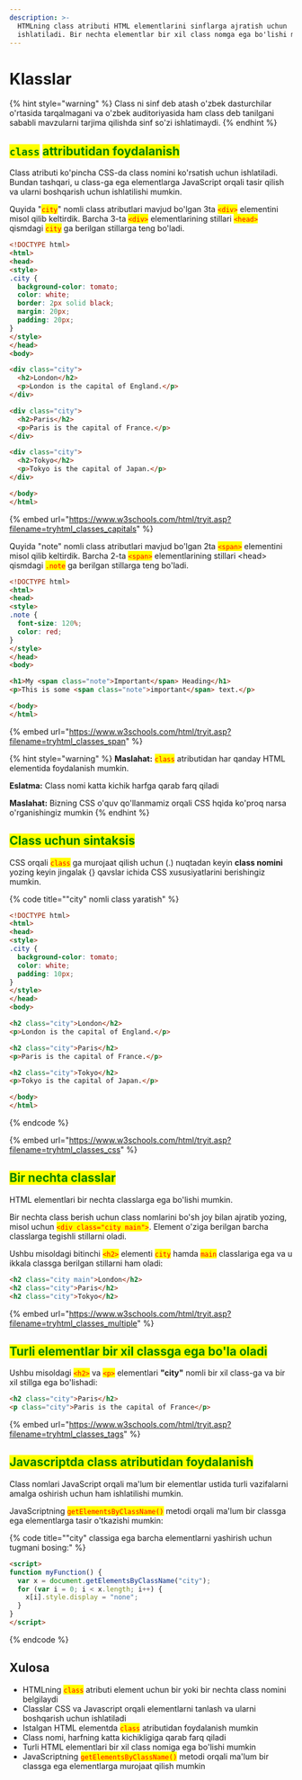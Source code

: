 ```yaml
---
description: >-
  HTMLning class atributi HTML elementlarini sinflarga ajratish uchun
  ishlatiladi. Bir nechta elementlar bir xil class nomga ega bo'lishi mumkin.
---
```


# Klasslar

{% hint style="warning" %}
Class ni sinf deb atash o'zbek dasturchilar o'rtasida tarqalmagani va o'zbek auditoriyasida ham class deb tanilgani sababli mavzularni tarjima qilishda sinf so'zi ishlatimaydi.
{% endhint %}

## <mark style="color:green;">`class`</mark> <mark style="color:green;"></mark><mark style="color:green;">attributidan foydalanish</mark>

Class atributi ko'pincha CSS-da class nomini ko'rsatish uchun ishlatiladi. Bundan tashqari, u class-ga ega elementlarga JavaScript orqali tasir qilish va ularni boshqarish uchun ishlatilishi mumkin.

Quyida "<mark style="color:red;">`city`</mark>" nomli class atributlari mavjud bo'lgan 3ta <mark style="color:red;">`<div>`</mark> elementini  misol qilib keltirdik. Barcha 3-ta <mark style="color:red;">`<div>`</mark> elementlarining stillari <mark style="color:red;">`<head>`</mark> qismdagi <mark style="color:red;">`city`</mark> ga berilgan stillarga teng bo'ladi.

```html
<!DOCTYPE html>
<html>
<head>
<style>
.city {
  background-color: tomato;
  color: white;
  border: 2px solid black;
  margin: 20px;
  padding: 20px;
}
</style>
</head>
<body>

<div class="city">
  <h2>London</h2>
  <p>London is the capital of England.</p>
</div>

<div class="city">
  <h2>Paris</h2>
  <p>Paris is the capital of France.</p>
</div>

<div class="city">
  <h2>Tokyo</h2>
  <p>Tokyo is the capital of Japan.</p>
</div>

</body>
</html> 
```

{% embed url="https://www.w3schools.com/html/tryit.asp?filename=tryhtml_classes_capitals" %}

Quyida "note" nomli class atributlari mavjud bo'lgan 2ta <mark style="color:red;">`<span>`</mark> elementini  misol qilib keltirdik. Barcha 2-ta <mark style="color:red;">`<span>`</mark> elementlarining stillari \<head> qismdagi <mark style="color:red;">`.note`</mark> ga berilgan stillarga teng bo'ladi.

```html
<!DOCTYPE html>
<html>
<head>
<style>
.note {
  font-size: 120%;
  color: red;
}
</style>
</head>
<body>

<h1>My <span class="note">Important</span> Heading</h1>
<p>This is some <span class="note">important</span> text.</p>

</body>
</html> 
```

{% embed url="https://www.w3schools.com/html/tryit.asp?filename=tryhtml_classes_span" %}

{% hint style="warning" %}
**Maslahat:** <mark style="color:red;">`class`</mark> atributidan har qanday HTML elementida foydalanish mumkin.

**Eslatma:** Class nomi katta kichik harfga qarab farq qiladi

**Maslahat:** Bizning CSS o'quv qo'llanmamiz orqali CSS hqida ko'proq narsa o'rganishingiz mumkin
{% endhint %}

## <mark style="color:green;">Class uchun sintaksis</mark>

CSS orqali <mark style="color:red;">`class`</mark> ga murojaat qilish uchun (.) nuqtadan keyin **class nomini** yozing keyin jingalak {} qavslar ichida CSS xususiyatlarini berishingiz mumkin.

{% code title=""city" nomli class yaratish" %}
```html
<!DOCTYPE html>
<html>
<head>
<style>
.city {
  background-color: tomato;
  color: white;
  padding: 10px;
}
</style>
</head>
<body>

<h2 class="city">London</h2>
<p>London is the capital of England.</p>

<h2 class="city">Paris</h2>
<p>Paris is the capital of France.</p>

<h2 class="city">Tokyo</h2>
<p>Tokyo is the capital of Japan.</p>

</body>
</html>
```
{% endcode %}

{% embed url="https://www.w3schools.com/html/tryit.asp?filename=tryhtml_classes_css" %}

## <mark style="color:green;">Bir nechta classlar</mark>

HTML elementlari bir nechta classlarga ega bo'lishi mumkin.

Bir nechta class berish uchun class nomlarini bo'sh joy bilan ajratib yozing, misol uchun <mark style="color:red;">`<div class="city main">`</mark>. Element o'ziga berilgan barcha classlarga tegishli stillarni oladi.

Ushbu misoldagi bitinchi <mark style="color:red;">`<h2>`</mark> elementi <mark style="color:red;">`city`</mark> hamda <mark style="color:red;">`main`</mark> classlariga ega va u ikkala classga berilgan stillarni ham oladi:

```html
<h2 class="city main">London</h2>
<h2 class="city">Paris</h2>
<h2 class="city">Tokyo</h2>
```

{% embed url="https://www.w3schools.com/html/tryit.asp?filename=tryhtml_classes_multiple" %}

## <mark style="color:green;">Turli elementlar bir xil classga ega bo'la oladi</mark>

Ushbu misoldagi <mark style="color:red;">`<h2>`</mark> va <mark style="color:red;">`<p>`</mark> elementlari **"city"** nomli bir xil class-ga va bir xil stillga ega bo'lishadi:

```html
<h2 class="city">Paris</h2>
<p class="city">Paris is the capital of France</p>
```

{% embed url="https://www.w3schools.com/html/tryit.asp?filename=tryhtml_classes_tags" %}

## <mark style="color:green;">Javascriptda class atributidan foydalanish</mark>

Class nomlari JavaScript orqali ma'lum bir elementlar ustida turli vazifalarni amalga oshirish uchun ham ishlatilishi mumkin.

JavaScriptning <mark style="color:red;">`getElementsByClassName()`</mark> metodi orqali ma'lum bir classga ega elementlarga tasir o'tkazishi mumkin:

{% code title=""city" classiga ega barcha elementlarni yashirish uchun tugmani bosing:" %}
```html
<script>
function myFunction() {
  var x = document.getElementsByClassName("city");
  for (var i = 0; i < x.length; i++) {
    x[i].style.display = "none";
  }
}
</script> 
```
{% endcode %}

## Xulosa

* HTMLning <mark style="color:red;">`class`</mark> atributi element uchun bir yoki bir nechta class nomini belgilaydi
* Classlar CSS va Javascript orqali elementlarni tanlash va ularni boshqarish uchun ishlatiladi
* Istalgan HTML elementda <mark style="color:red;">`class`</mark> atributidan foydalanish mumkin
* Class nomi, harfning katta kichikligiga qarab farq qiladi
* Turli HTML elementlari bir xil class nomiga ega bo'lishi mumkin
* JavaScriptning <mark style="color:red;">`getElementsByClassName()`</mark> metodi orqali ma'lum bir classga ega elementlarga murojaat qilish mumkin
